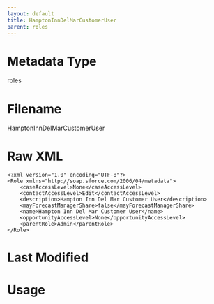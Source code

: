 ```yaml
---
layout: default
title: HamptonInnDelMarCustomerUser
parent: roles
---
```

# Metadata Type
roles


# Filename 
HamptonInnDelMarCustomerUser


# Raw XML
```
<?xml version="1.0" encoding="UTF-8"?>
<Role xmlns="http://soap.sforce.com/2006/04/metadata">
    <caseAccessLevel>None</caseAccessLevel>
    <contactAccessLevel>Edit</contactAccessLevel>
    <description>Hampton Inn Del Mar Customer User</description>
    <mayForecastManagerShare>false</mayForecastManagerShare>
    <name>Hampton Inn Del Mar Customer User</name>
    <opportunityAccessLevel>None</opportunityAccessLevel>
    <parentRole>Admin</parentRole>
</Role>
```


# Last Modified


# Usage
